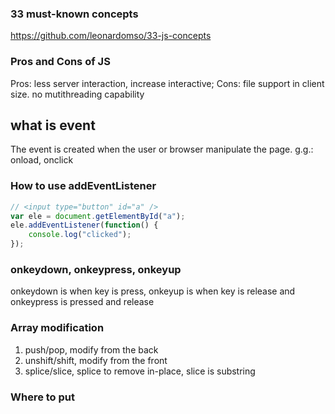 ### 33 must-known concepts
https://github.com/leonardomso/33-js-concepts


### Pros and Cons of JS
Pros: less server interaction, increase interactive; Cons: file support in client size. no mutithreading capability

## what is event
The event is created when the user or browser manipulate the page. g.g.: onload, onclick
### How to use addEventListener
```js
// <input type="button" id="a" />
var ele = document.getElementById("a");
ele.addEventListener(function() {
    console.log("clicked");
});
```
### onkeydown, onkeypress, onkeyup
onkeydown is when key is press, onkeyup is when key is release and onkeypress is pressed and release


### Array modification
1. push/pop, modify from the back
2. unshift/shift, modify from the front
3. splice/slice, splice to remove in-place, slice is substring

### Where to put <script> tag?
Either head or body. But if it is linked to DOM, we have to put it within or after body.  

### What is block scope, local scope, global scope
* The block scope refers to if/for block where have access to all declared variable within it.
* The local scope refers to function block where have access to all declared variable within it.
* The global scope refers to variables can be read in local scope.

### 必考 let vs var
var can be read outside the block scope, let can be only read within a block scope. In strict mode, let can't redeclare, but var can.

### 必考 JS Declarations, Initialization and Hoisting
1. Hoisting is JavaScript's default behavior of moving all declarations to the top of the current scope. Function can be called before the declaration.
2. JavaScript only hoists declarations, not initialization (literal expression)

```javascript
x = 5; // Assign 5 to x
elem = document.getElementById("demo"); // Find an element 
elem.innerHTML = x;                     // Display x in the element
var x; // Declare x
// Result: 5
```
```javascript
var x = 5; // Initialize x
var y;     // Declare y
elem = document.getElementById("demo"); // Find an element 
elem.innerHTML = x + " " + y;           // Display x and y
y = 7;    // Assign 7 to y
//Result: 5, undefined
```
### 必考 闭包 Closure
An inner function always has assess to all parameters(scope) of the outer function 

定义一个函数能够读取其他函数内部变量的函数和该函数的创建环境. 
一个是可以读取函数内部的变量，另一个就是让这些变量始终保持在内存中，即闭包可以使得它诞生环境一直存在。
闭包的另一个用处，是封装对象的私有属性和私有方法。

### What is Cookie, and fields
In stateless HTTP protocol, web pages using Cookie to maintain session information among pages to track user behaviors. 5 fields, expire, domain, path, secure, key/value pairs

### JSON
JSON is a format for storing and exchanging data, easy to read and write for human and generate and parse by machine.


# JS PROTOTYPE
# IIFE
定义一个IIFE如下. 
```javascript
(function () {
  var tmp = 10;
  processData(tmp);
  storeData(tmp);
}());
```

### fetch
https://segmentfault.com/a/1190000003810652

### Pure JS way
````javascript
    function foo(){}
    foo.prototype = {
        foo_prop: "foo val"
    };
    function bar(){}
    var proto = new foo;
    proto.bar_prop = "bar val";
    bar.prototype = proto;
    var inst = new bar;
    console.log(inst.foo_prop);
    console.log(inst.bar_prop);
````

### ES5 Object.create()
````javascript
    function foo(){};
    foo.prototype = {
        foo_prop: "foo val"
    }
    function bar(){}
    var proto = Object.create(foo.prototype);
    proto.bar_prop = "bar val";
    bar.prototype = proto;
    var inst = new bar;
    console.log(inst.foo_prop);
    console.log(inst.bar_prop);
````

### ES6 Class
````javascript
    'use strict';

    class Polygon {
        constructor(height, width) {
            this.height = height;
            this.width = width;
        }
    }

    class Square extends Polygon {
        constructor(sideLength) {
            super(sideLength, sideLength);
        }
        get area() {
            return this.height * this.width;
        }
        set sideLength(newLength) {
            this.height = newLength;
            this.width = newLength;
        }
    }

    var square = new Square(2);

````

# AJAX
### 什么是AJAX? 
Asynchronous JavaScript and XML，意思就是用JavaScript执行异步网络请求。

假如我们使用Form, 用户submit后会出现白页, 等待返回并刷新网页, 可能会很慢, 有不好的用户体验. 如果采用ajax,用户可以停留在当前页, 在返回数据后再用js刷新数据, 体验会好很多.

### XMLHttpRequest对象
过去 AJAX 主要依靠 XMLHttpRequest对象实现的:
```js
"use strict"
let request = new XMLHttpRequest();
request.onreadystatechange = requestReadyCallback;
request.open('GET', '/api/categories');
request.send();

function requestReadyCallback() {
    requestReady(success, fail);

    function requestReady(success, fail) {
        if (request.readyState == 4) {
            (request.status === 200) ? 
                success(request.responseText) : fail(request.status);
        } else {
            console.log("HTTP request: still waiting for response ")
        }
    };

    function success(text) {
        let textarea = document.querySelector("#test-response-text");
        textarea.value = text;
    }
    function fail(code) {
        let textarea = document.querySelector("#test-response-text");
        textarea.value = 'Error code: ' + code;
    }
}


```

参考: JS教程, AJAX, 廖雪峰 https://www.liaoxuefeng.com/wiki/001434446689867b27157e896e74d51a89c25cc8b43bdb3000/001434499861493e7c35be5e0864769a2c06afb4754acc6000


## 跨域

### 安全限制
进行跨域URL请求, 无效. 这是因为默认情况下，JavaScript 在发送AJAX请求时，URL的域名必须和当前页面完全一致。<br>
非跨域, 即要求以下相同 n级域名(www), http协议(https不同), 端口号.
* 一是FLASH
* 二是通过在同源域名下架设一个代理服务器来转发，JavaScript负责把请求发送到代理服务器. 弊端是涉及后端开发.
```
'/proxy?url=http://www.sina.com.cn'
```
* 三是JSONP，限制是只能用GET请求，并且要求返回JavaScript。利用script可以跨域加载的方式. 
* 四是CORS, 全称Cross-Origin Resource Sharing，HTML5的跨域新规范。也要求后端开发.


### JSONP
```html
<body>
    <button onclick="updateData()">点</button>
    <p id="test-jsonp">假如成功的话, 这里更新</p>
</body>
<script>
    function refreshPrice(data) { // callback function
        var p = document.getElementById('test-jsonp');
        p.innerHTML = '当前价格：' + data['1399001'].name + ': ' + data['1399001'].price;
    }
    function updateData() {
        // dynamically insert script. Two functions by using this: 
        // 1. fetch data from api 2. callback(refreshPrice) 
        var js = document.createElement('script'), head = document.getElementsByTagName('head')[0];
        js.src = 'http://api.money.126.net/data/feed/0000001,1399001?callback=refreshPrice';
        head.appendChild(js);
    }
</script>
```

# Promise

````javascript
doSomething().then(function(result) {
  return doSomethingElse(result);
})
.then(function(newResult) {
  return doThirdThing(newResult);
})
.then(function(finalResult) {
  console.log('Got the final result: ' + finalResult);
})
.catch(failureCallback);
````

````javascript

  function imgLoad(url) {
    // Create new promise with the Promise() constructor;
    // This has as its argument a function
    // with two parameters, resolve and reject
    return new Promise(function(resolve, reject) {
      // Standard XHR to load an image
      var request = new XMLHttpRequest();
      request.open('GET', url);
      request.responseType = 'blob';
      // When the request loads, check whether it was successful
      request.onload = function() {
        if (request.status === 200) {
        // If successful, resolve the promise by passing back the request response
          resolve(request.response);
        } else {
        // If it fails, reject the promise with a error message
          reject(Error('Image didn\'t load successfully; error code:' + request.statusText));
        }
      };
      request.onerror = function() {
      // Also deal with the case when the entire request fails to begin with
      // This is probably a network error, so reject the promise with an appropriate message
          reject(Error('There was a network error.'));
      };
      // Send the request
      request.send();
    });
  }
  // Get a reference to the body element, and create a new image object
  var body = document.querySelector('body');
  var myImage = new Image();
  // Call the function with the URL we want to load, but then chain the
  // promise then() method on to the end of it. This contains two callbacks
  imgLoad('myLittleVader.jpg').then(function(response) {
    // The first runs when the promise resolves, with the request.response
    // specified within the resolve() method.
    var imageURL = window.URL.createObjectURL(response);
    myImage.src = imageURL;
    body.appendChild(myImage);
    // The second runs when the promise
    // is rejected, and logs the Error specified with the reject() method.
  }, function(Error) {
    console.log(Error);
  });

````